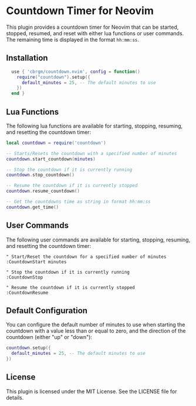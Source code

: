 # Countdown Timer for Neovim

This plugin provides a countdown timer for Neovim that can be started, stopped, resumed, and reset with either lua functions or user commands. The remaining time is displayed in the format `hh:mm:ss`.

## Installation

```lua
  use { 'cbrgm/countdown.nvim', config = function()
    require("countdown").setup({
      default_minutes = 25, -- The default minutes to use
    })
  end }
```

## Lua Functions

The following lua functions are available for starting, stopping, resuming, and resetting the countdown timer:

```lua
local countdown = require('countdown')

-- Starts/Resets the countdown with a specified number of minutes
countdown.start_countdown(minutes)

-- Stop the countdown if it is currently running
countdown.stop_countdown()

-- Resume the countdown if it is currently stopped
countdown.resume_countdown()

-- Get the countdowns time as string in format hh:mm:ss
countdown.get_time()
```

## User Commands

The following user commands are available for starting, stopping, resuming, and resetting the countdown timer:

```
" Start/Reset the countdown for a specified number of minutes
:CountdownStart minutes

" Stop the countdown if it is currently running
:CountdownStop

" Resume the countdown if it is currently stopped
:CountdownResume

```

## Default Configuration

You can configure the default number of minutes to use when starting the countdown with a value less than or equal to zero, and the direction of the countdown (either "up" or "down"):

```lua
countdown.setup({
  default_minutes = 25, -- The default minutes to use
})
```

## License

This plugin is licensed under the MIT License. See the LICENSE file for details.
